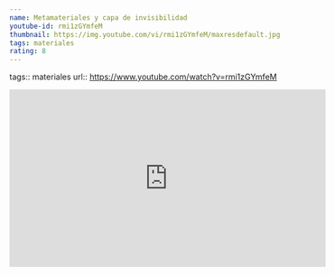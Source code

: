 ```yaml
---
name: Metamateriales y capa de invisibilidad
youtube-id: rmi1zGYmfeM
thumbnail: https://img.youtube.com/vi/rmi1zGYmfeM/maxresdefault.jpg
tags: materiales
rating: 8
---
```

tags:: materiales
url:: https://www.youtube.com/watch?v=rmi1zGYmfeM

<iframe width='560' height='315' src='https://www.youtube.com/embed/rmi1zGYmfeM' title='YouTube video player' frameborder='0' allow='accelerometer; autoplay; clipboard-write; encrypted-media; gyroscope; picture-in-picture; web-share' allowfullscreen></iframe>


